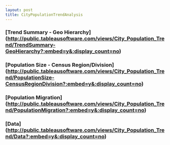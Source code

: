 ```yaml
---
layout: post
title: CityPopulationTrendAnalysis
---
```



### [Trend Summary - Geo Hierarchy] (http://public.tableausoftware.com/views/City_Population_Trend/TrendSummary-GeoHierarchy?:embed=y&:display_count=no)


### [Population Size - Census Region/Division] (http://public.tableausoftware.com/views/City_Population_Trend/PopulationSize-CensusRegionDivision?:embed=y&:display_count=no)


### [Population Migration] (http://public.tableausoftware.com/views/City_Population_Trend/PopulationMigration?:embed=y&:display_count=no)

### [Data] (http://public.tableausoftware.com/views/City_Population_Trend/Data?:embed=y&:display_count=no)
